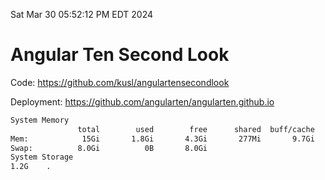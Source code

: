 Sat Mar 30 05:52:12 PM EDT 2024

# Angular Ten Second Look

Code: https://github.com/kusl/angulartensecondlook

Deployment: https://github.com/angularten/angularten.github.io

```bash
System Memory
               total        used        free      shared  buff/cache   available
Mem:            15Gi       1.8Gi       4.3Gi       277Mi       9.7Gi        13Gi
Swap:          8.0Gi          0B       8.0Gi
System Storage
1.2G	.
